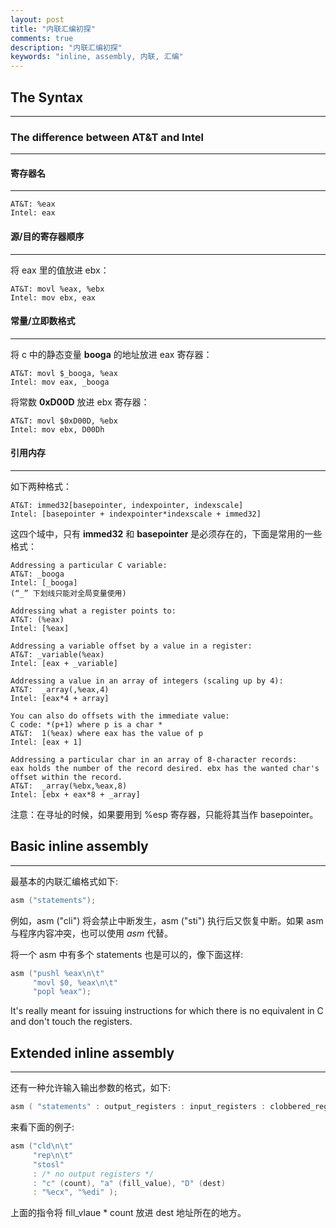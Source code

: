 ```yaml
---
layout: post
title: "内联汇编初探"
comments: true
description: "内联汇编初探"
keywords: "inline, assembly, 内联, 汇编"
---
```


## The Syntax

___

### The difference between AT&T and Intel

___

#### 寄存器名

___

```
AT&T: %eax
Intel: eax
```

#### 源/目的寄存器顺序

___

将 eax 里的值放进 ebx：

```
AT&T: movl %eax, %ebx
Intel: mov ebx, eax
```

#### 常量/立即数格式

___

将 c 中的静态变量 **booga** 的地址放进 eax 寄存器：

```
AT&T: movl $_booga, %eax
Intel: mov eax, _booga
```

将常数 **0xD00D** 放进 ebx 寄存器：

```
AT&T: movl $0xD00D, %ebx
Intel: mov ebx, D00Dh
```

#### 引用内存

___

如下两种格式：

```
AT&T: immed32[basepointer, indexpointer, indexscale]
Intel: [basepointer + indexpointer*indexscale + immed32]
```

这四个域中，只有 **immed32** 和 **basepointer** 是必须存在的，下面是常用的一些格式：

```
Addressing a particular C variable:
AT&T: _booga
Intel: [_booga]
(“_” 下划线只能对全局变量使用)
```

```
Addressing what a register points to:
AT&T: (%eax)
Intel: [%eax]
```

```
Addressing a variable offset by a value in a register:
AT&T: _variable(%eax)
Intel: [eax + _variable]
```

```
Addressing a value in an array of integers (scaling up by 4):
AT&T:  _array(,%eax,4)
Intel: [eax*4 + array]
```

```
You can also do offsets with the immediate value:
C code: *(p+1) where p is a char *
AT&T:  1(%eax) where eax has the value of p
Intel: [eax + 1]
```

```
Addressing a particular char in an array of 8-character records:
eax holds the number of the record desired. ebx has the wanted char's offset within the record.
AT&T:  _array(%ebx,%eax,8)
Intel: [ebx + eax*8 + _array]
```

注意：在寻址的时候，如果要用到 %esp 寄存器，只能将其当作 basepointer。
 
## Basic inline assembly

___

最基本的内联汇编格式如下:

```c
asm ("statements");
```

例如，asm ("cli") 将会禁止中断发生，asm ("sti") 执行后又恢复中断。如果 asm 与程序内容冲突，也可以使用 _asm_ 代替。

将一个 asm 中有多个 statements 也是可以的，像下面这样:

```c
asm ("pushl %eax\n\t"
     "movl $0, %eax\n\t"
     "popl %eax");
```

It's really meant for issuing instructions for which there is no equivalent in C and don't touch the registers.

## Extended inline assembly

___

还有一种允许输入输出参数的格式，如下:

```c
asm ( "statements" : output_registers : input_registers : clobbered_registers);
```

来看下面的例子:

```c
asm ("cld\n\t"
     "rep\n\t"
     "stosl"
     : /* no output registers */
     : "c" (count), "a" (fill_value), "D" (dest)
     : "%ecx", "%edi" );
```

上面的指令将 fill_vlaue * count 放进 dest 地址所在的地方。